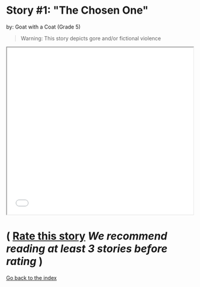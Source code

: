 # Story #1: "The Chosen One"
by: Goat with a Coat (Grade 5)

>Warning: This story depicts gore and/or fictional violence

<iframe src="../stories/01-The Chosen One.html" height="450px" width="100%"> </iframe>

# ( [Rate this story](https://forms.gle/zbTTGuidhwvabMLT9) *We recommend reading at least 3 stories before rating* )

[Go back to the index](../index.md)

